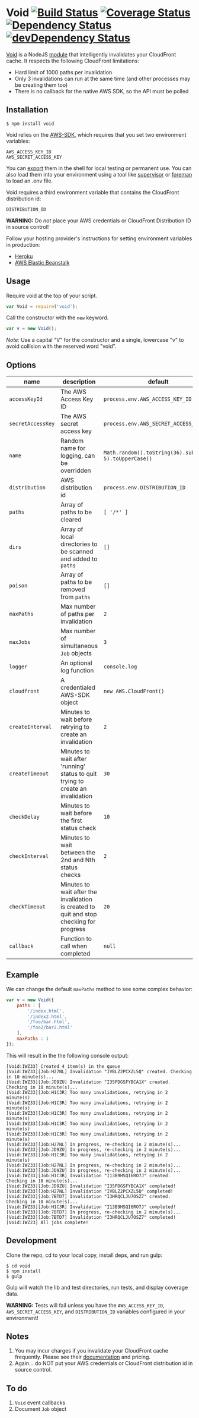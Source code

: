 Void [![Build Status](https://travis-ci.org/edj-boston/void.svg?branch=master)](https://travis-ci.org/edj-boston/void) [![Coverage Status](https://coveralls.io/repos/edj-boston/void/badge.svg?branch=master&service=github)](https://coveralls.io/github/edj-boston/void?branch=master) [![Dependency Status](https://david-dm.org/edj-boston/void.svg)](https://david-dm.org/edj-boston/void) [![devDependency Status](https://david-dm.org/edj-boston/void/dev-status.svg)](https://david-dm.org/edj-boston/void#info=devDependencies)
====

[Void](https://github.com/edj-boston/void) is a NodeJS [module](https://www.npmjs.org/package/void) that intelligently invalidates your CloudFront cache. It respects the following CloudFront limitations:

* Hard limit of 1000 paths per invalidation
* Only 3 invalidations can run at the same time (and other processes may be creating them too)
* There is no callback for the native AWS SDK, so the API must be polled


Installation
------------

	$ npm install void


Void relies on the [AWS-SDK](https://www.npmjs.org/package/aws-sdk), which requires that you set two environment variables:

	AWS_ACCESS_KEY_ID
	AWS_SECRET_ACCESS_KEY

You can [export](http://www.cyberciti.biz/faq/linux-unix-shell-export-command/) them in the shell for local testing or permanent use. You can also load them into your environment using a tool like [supervisor](https://www.npmjs.org/package/supervisor) or [foreman](http://ddollar.github.io/foreman/) to load an .env file.

Void requires a third environment variable that contains the CloudFront distribution id:

	DISTRIBUTION_ID

__WARNING:__ Do _not_ place your AWS credentials or CloudFront Distribution ID in source control!

Follow your hosting provider's instructions for setting environment variables in production:

* [Heroku](https://devcenter.heroku.com/articles/nodejs-support#environment)
* [AWS Elastic Beanstalk](http://docs.aws.amazon.com/gettingstarted/latest/deploy/envvar.html)


Usage
-----

Require void at the top of your script.

```js
var Void = require('void');
```

Call the constructor with the `new` keyword.

```js
var v = new Void();
```

_Note:_ Use a capital "V" for the constructor and a single, lowercase "v" to avoid collision with the reserved word "void".


Options
-------
| name | description | default |
|------|-------------|---------|
| `accessKeyId` | The AWS Access Key ID | `process.env.AWS_ACCESS_KEY_ID` |
| `secretAccessKey` | The AWS secret access key | `process.env.AWS_SECRET_ACCESS_KEY` |
| `name` | Random name for logging, can be overridden | `Math.random().toString(36).substr(2, 5).toUpperCase()` |
| `distribution` | AWS distribution id | `process.env.DISTRIBUTION_ID` |
| `paths` | Array of paths to be cleared | `[ '/*' ]` |
| `dirs` | Array of local directories to be scanned and added to `paths` | `[]` |
| `poison` | Array of paths to be removed from `paths` | `[]` |
| `maxPaths` | Max number of paths per invalidation | `2` |
| `maxJobs` | Max number of simultaneous `Job` objects | `3` |
| `logger` | An optional log function | `console.log` |
| `cloudfront` | A credentialed AWS-SDK object | `new AWS.CloudFront()` |
| `createInterval` | Minutes to wait before retrying to create an invalidation | `2` |
| `createTimeout` | Minutes to wait after 'running' status to quit trying to create an invalidation | `30` |
| `checkDelay` | Minutes to wait before the first status check | `10` |
| `checkInterval` | Minutes to wait between the 2nd and Nth status checks | `2` |
| `checkTimeout` | Minutes to wait after the invalidation is created to quit and stop checking for progress | `20` |
| `callback` | Function to call when completed | `null` |


Example
-------

We can change the default `maxPaths` method to see some complex behavior:

```js
var v = new Void({
	paths : [
		'/index.html',
		'/index2.html',
		'/foo/bar.html',
		'/foo2/bar2.html'
	],
	maxPaths : 1
});
```

This will result in the the following console output:

```
[Void:IWZ33] Created 4 item(s) in the queue
[Void:IWZ33][Job:H27NL] Invalidation "IVBLZ2PCXZL5Q" created. Checking in 10 minute(s)...
[Void:IWZ33][Job:JD9ZU] Invalidation "I35PDGSFYBCA1X" created. Checking in 10 minute(s)...
[Void:IWZ33][Job:H1C3R] Too many invalidations, retrying in 2 minute(s)
[Void:IWZ33][Job:H1C3R] Too many invalidations, retrying in 2 minute(s)
[Void:IWZ33][Job:H1C3R] Too many invalidations, retrying in 2 minute(s)
[Void:IWZ33][Job:H1C3R] Too many invalidations, retrying in 2 minute(s)
[Void:IWZ33][Job:H1C3R] Too many invalidations, retrying in 2 minute(s)
[Void:IWZ33][Job:H27NL] In progress, re-checking in 2 minute(s)...
[Void:IWZ33][Job:JD9ZU] In progress, re-checking in 2 minute(s)...
[Void:IWZ33][Job:H1C3R] Too many invalidations, retrying in 2 minute(s)
[Void:IWZ33][Job:H27NL] In progress, re-checking in 2 minute(s)...
[Void:IWZ33][Job:JD9ZU] In progress, re-checking in 2 minute(s)...
[Void:IWZ33][Job:H1C3R] Invalidation "I13B9HSQI6RO7J" created. Checking in 10 minute(s)...
[Void:IWZ33][Job:JD9ZU] Invalidation "I35PDGSFYBCA1X" completed!
[Void:IWZ33][Job:H27NL] Invalidation "IVBLZ2PCXZL5Q" completed!
[Void:IWZ33][Job:7BTD7] Invalidation "I3HRQCLJU7OSZ7" created. Checking in 10 minute(s)...
[Void:IWZ33][Job:H1C3R] Invalidation "I13B9HSQI6RO7J" completed!
[Void:IWZ33][Job:7BTD7] In progress, re-checking in 2 minute(s)...
[Void:IWZ33][Job:7BTD7] Invalidation "I3HRQCLJU7OSZ7" completed!
[Void:IWZ23] All jobs complete!
```


Development
-----------

Clone the repo, cd to your local copy, install deps, and run gulp:

```
$ cd void
$ npm install
$ gulp
```

Gulp will watch the lib and test directories, run tests, and display coverage data.


__WARNING:__ Tests will fail unless you have the `AWS_ACCESS_KEY_ID`, `AWS_SECRET_ACCESS_KEY`, and `DISTRIBUTION_ID` variables configured in your environment!


Notes
-----

1. You may incur charges if you invalidate your CloudFront cache frequently. Please see their [documentation](http://docs.aws.amazon.com/AmazonCloudFront/latest/DeveloperGuide/Invalidation.html#PayingForInvalidation) and pricing.
2. Again… do NOT put your AWS credentials or CloudFront distribution id in source control.


To do
-----

1. `Void` event callbacks
2. Document `Job` object
